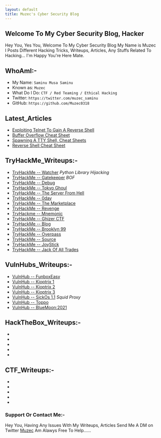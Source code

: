 ```yaml
---
layout: default
title: Muzec's Cyber Security Blog
---
```


## Welcome To My Cyber Security Blog,  Hacker

Hey You, Yes You, Welcome To My Cyber Security Blog My Name is Muzec I Posts Different Hacking Tricks, Writeups, Articles, Any Stuffs Related To Hacking... I'm Happy You're Here Mate.

## WhoAmI:-


- My Name:    `Saminu Musa Saminu`
- Known as:   `Muzec`
- What Do I Do:  `CTF / Red Teaming / Ethical Hacking`
- Twitter:    `https://twitter.com/muzec_saminu`
- GitHub:     `https://github.com/Muzec0318`

## Latest_Articles

- [Exploiting Telnet To Gain A Reverse Shell](https://muzec0318.github.io/posts/Telnet.html)
- [Buffer Overflow Cheat Sheet](https://muzec0318.github.io/posts/BufferOverflow.html)
- [Spawning A TTY Shell, Cheat Sheets](https://muzec0318.github.io/posts/Ttyshells.html)
- [Reverse Shell Cheat Sheet](https://muzec0318.github.io/posts/ReverseShell.html)

## TryHackMe_Writeups:-


- [TryHackMe -- Watcher](https://muzec0318.github.io/posts/Watcher.html) *Python Library Hijacking*
- [TryHackMe -- Gatekeeper](https://muzec0318.github.io/posts/Gatekeeper.html) *BOF*
- [TryHackMe -- Debug](https://muzec0318.github.io/posts/Debug.html)
- [TryHackMe -- Tokyo Ghoul](https://muzec0318.github.io/posts/tokyoghoul666.html)
- [TryHackMe -- The Server From Hell](https://muzec0318.github.io/posts/TheServerFromHell.html)
- [TryHackMe -- 0day](https://muzec0318.github.io/posts/0day.html)
- [TryHackMe -- The Marketplace](https://muzec0318.github.io/posts/Marketplace.html)
- [TryHackMe -- Revenge](https://muzec0318.github.io/posts/Revenge.html)
- [TryHackme -- Mnemonic](https://muzec0318.github.io/posts/Mnemonic.html)
- [TryHackMe -- Ghizer CTF](https://muzec0318.github.io/posts/Ghizer.html)
- [TryHackMe -- Blog](https://muzec0318.github.io/posts/Blog.html)
- [TryHackMe -- Brooklyn 99](https://muzec0318.github.io/posts/Brooklyn99.html)
- [TryHackMe -- Overpass](https://muzec0318.github.io/posts/Overpass.html)
- [TryHackMe -- Source](https://muzec0318.github.io/posts/Source.html)
- [TryHackMe -- JoyStick](https://muzec0318.github.io/posts/JoyStick.html)
- [TryHackMe -- Jack Of All Trades](https://muzec0318.github.io/posts/Jack.html) 

## VulnHubs_Writeups:-

- [VulnHub -- FunboxEasy](https://muzec0318.github.io/posts/Funbox3.html)
- [VulnHub -- Kioptrix 1](https://muzec0318.github.io/posts/kioptrix1.html)
- [VulnHub -- Kioptrix 2](https://muzec0318.github.io/posts/Kioptrix2.html)
- [VulnHub -- Kioptrix 3](https://muzec0318.github.io/posts/Kioptrix3.html)
- [VulnHub -- SickOs 1.1](https://muzec0318.github.io/posts/Sickos.html)    *Squid Proxy*
- [VulnHub -- Toppo](https://muzec0318.github.io/posts/Toppo.html)
- [VulnHub -- BlueMoon:2021](https://muzec0318.github.io/posts/Bluemoon.html)

## HackTheBox_Writeups:-

-
-
-
-
-

## CTF_Writeups:-

-
-
-
-
-


### Support Or Contact Me:-
Hey You, Having Any Issues With My Writeups, Articles Send Me A DM on Twitter [Muzec](https://twitter.com/muzec_saminu)  Am Alawys Free To Help......

